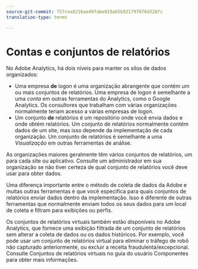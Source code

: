 ```yaml
---
source-git-commit: 757cea821bae49fabe819a65b921797070d328fc
translation-type: tm+mt

---
```

# Contas e conjuntos de relatórios

No Adobe Analytics, há dois níveis para manter os silos de dados organizados:

* Uma empresa **de** logon é uma organização abrangente que contém um ou mais conjuntos de relatórios. Uma empresa de logon é semelhante a uma *conta* em outras ferramentas do Analytics, como o Google Analytics. Os consultores que trabalham com várias organizações normalmente teriam acesso a várias empresas de logon.
* Um conjunto **de** relatórios é um repositório onde você envia dados e onde obtém relatórios. Um conjunto de relatórios normalmente contém dados de um site, mas isso depende da implementação de cada organização. Um conjunto de relatórios é semelhante a uma *Visualização* em outras ferramentas de análise.

As organizações maiores geralmente têm vários conjuntos de relatórios, um para cada site ou aplicativo. Consulte um administrador em sua organização se não tiver certeza de qual conjunto de relatórios você deve usar para obter dados.

Uma diferença importante entre o método de coleta de dados da Adobe e muitas outras ferramentas é que você especifica para quais conjuntos de relatórios enviar dados dentro da implementação. Isso é diferente de outras ferramentas que normalmente enviam todos os seus dados para um local de coleta e filtram para exibições ou perfis.

Os conjuntos de relatórios virtuais também estão disponíveis no Adobe Analytics, que fornece uma exibição filtrada de um conjunto de relatórios sem alterar a coleta de dados ou os dados históricos. Por exemplo, você pode usar um conjunto de relatórios virtual para eliminar o tráfego de robô não capturado anteriormente, ou excluir a receita fraudulenta/excepcional. Consulte Conjuntos [](/help/components/vrs/vrs-about.md) de relatórios virtuais no guia do usuário Componentes para obter mais informações.
